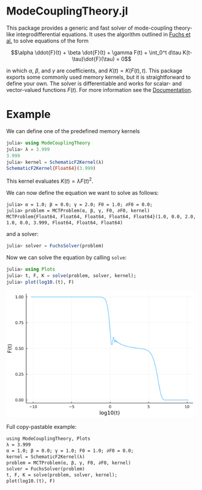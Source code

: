 # ModeCouplingTheory.jl

This package provides a generic and fast solver of mode-coupling theory-like integrodifferential equations. It uses the algorithm outlined in [Fuchs et al.](https://iopscience.iop.org/article/10.1088/0953-8984/3/26/022/meta) to solve equations of the form

$$\alpha \ddot{F}(t) + \beta \dot{F}(t) + \gamma F(t) + \int_0^t d\tau K(t-\tau)\dot{F}(\tau) = 0$$

in which $\alpha$, $\beta$, and $\gamma$ are coefficients, and $K(t) = K(F(t), t)$. This package exports some commonly used memory kernels, but it is straightforward to define your own. The solver is differentiable and works for scalar- and vector-valued functions $F(t)$. For more information see the [Documentation](https://IlianPihlajamaa.github.io/ModeCouplingTheory.jl/dev).


# Example

We can define one of the predefined memory kernels 

```julia
julia> using ModeCouplingTheory
julia> λ = 3.999
3.999
julia> kernel = SchematicF2Kernel(λ)
SchematicF2Kernel{Float64}(3.999)
```
This kernel evaluates $K(t)=\lambda F(t)^2$.

We can now define the equation we want to solve as follows:

```
julia> α = 1.0; β = 0.0; γ = 2.0; F0 = 1.0; ∂F0 = 0.0;
julia> problem = MCTProblem(α, β, γ, F0, ∂F0, kernel)
MCTProblem{Float64, Float64, Float64, Float64, Float64}(1.0, 0.0, 2.0, 1.0, 0.0, 3.999, Float64, Float64, Float64)
```
and a solver:

```julia
julia> solver = FuchsSolver(problem)
```

Now we can solve the equation by calling `solve`:

```julia
julia> using Plots
julia> t, F, K = solve(problem, solver, kernel);
julia> plot(log10.(t), F)
```
![image](images/readmefig.png)

Full copy-pastable example:

```
using ModeCouplingTheory, Plots
λ = 3.999
α = 1.0; β = 0.0; γ = 1.0; F0 = 1.0; ∂F0 = 0.0;
kernel = SchematicF2Kernel(λ)
problem = MCTProblem(α, β, γ, F0, ∂F0, kernel)
solver = FuchsSolver(problem)
t, F, K = solve(problem, solver, kernel);
plot(log10.(t), F)
```


